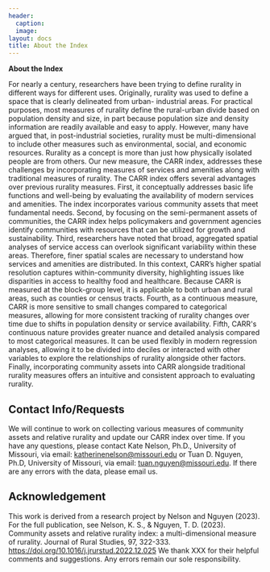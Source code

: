 ```yaml
---
header: 
  caption: 
  image: 
layout: docs
title: About the Index
---
```




**About the Index**

For nearly a century, researchers have been trying to define rurality in different ways for different
uses. Originally, rurality was used to define a space that is clearly delineated from urban-
industrial areas. For practical purposes, most measures of rurality define the rural-urban divide
based on population density and size, in part because population size and density information are
readily available and easy to apply. However, many have argued that, in post-industrial societies,
rurality must be multi-dimensional to include other measures such as environmental, social, and
economic resources. Rurality as a concept is more than just how physically isolated people are
from others. Our new measure, the CARR index, addresses these challenges by incorporating
measures of services and amenities along with traditional measures of rurality.
The CARR index offers several advantages over previous rurality measures. First, it conceptually
addresses basic life functions and well-being by evaluating the availability of modern services
and amenities. The index incorporates various community assets that meet fundamental needs.
Second, by focusing on the semi-permanent assets of communities, the CARR index helps
policymakers and government agencies identify communities with resources that can be utilized
for growth and sustainability. Third, researchers have noted that broad, aggregated spatial
analyses of service access can overlook significant variability within these areas. Therefore, finer
spatial scales are necessary to understand how services and amenities are distributed. In this
context, CARR’s higher spatial resolution captures within-community diversity, highlighting
issues like disparities in access to healthy food and healthcare. Because CARR is measured at the
block-group level, it is applicable to both urban and rural areas, such as counties or census tracts.
Fourth, as a continuous measure, CARR is more sensitive to small changes compared to
categorical measures, allowing for more consistent tracking of rurality changes over time due to
shifts in population density or service availability. Fifth, CARR&#39;s continuous nature provides
greater nuance and detailed analysis compared to most categorical measures. It can be used
flexibly in modern regression analyses, allowing it to be divided into deciles or interacted with
other variables to explore the relationships of rurality alongside other factors. Finally,
incorporating community assets into CARR alongside traditional rurality measures offers an
intuitive and consistent approach to evaluating rurality.


## Contact Info/Requests
We will continue to work on collecting various measures of community assets and relative
rurality and update our CARR index over time. If you have any questions, please contact Kate
Nelson, Ph.D., University of Missouri, via email: katherinenelson@missouri.edu or Tuan D.
Nguyen, Ph.D, University of Missouri, via email: tuan.nguyen@missouri.edu. If there are any
errors with the data, please email us.

## Acknowledgement
This work is derived from a research project by Nelson and Nguyen (2023).
For the full publication, see Nelson, K. S., &amp; Nguyen, T. D. (2023). Community assets and
relative rurality index: a multi-dimensional measure of rurality. Journal of Rural Studies, 97,
322-333. https://doi.org/10.1016/j.jrurstud.2022.12.025
We thank XXX for their helpful comments and suggestions. Any errors remain our sole
responsibility.
